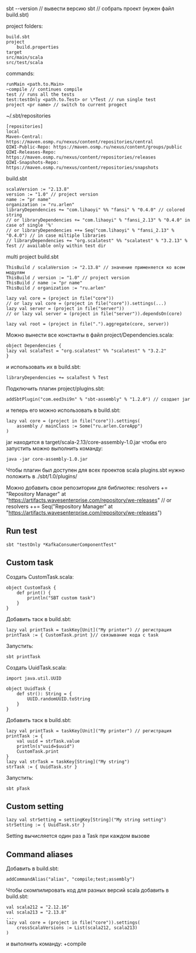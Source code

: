 sbt --version // вывести версию
sbt // собрать проект (нужен файл build.sbt)

project folders:
```
build.sbt
project
	build.properties
target
src/main/scala
src/test/scala
```

commands:
```
runMain <path.to.Main>
~compile // continues compile
test // runs all the tests
test:testOnly <path.to.Test> or \*Test // run single test
project <pr name> // switch to current progect
```

~/.sbt/repositories
```
[repositories]
local
Maven-Central: https://maven.osmp.ru/nexus/content/repositories/central
QIWI-Public-Repo: https://maven.osmp.ru/nexus/content/groups/public
QIWI-Releases-Repo: https://maven.osmp.ru/nexus/content/repositories/releases
QIWI-Snapshots-Repo: https://maven.osmp.ru/nexus/content/repositories/snapshots
```

build.sbt
```
scalaVersion := "2.13.8"
version := "1.0" // project version
name := "pr name"
organization := "ru.arlen"
libraryDependencies += "com.lihaoyi" %% "fansi" % "0.4.0" // colored string
// or libraryDependencies += "com.lihaoyi" % "fansi_2.13" % "0.4.0" in case of single '%'
// or libraryDependencies ++= Seq("com.lihaoyi" % "fansi_2.13" % "0.4.0") // in case miltiple libraries
// libraryDependencies += "org.scalatest" %% "scalatest" % "3.2.13" % Test // available only within test dir
```

multi project build.sbt
```
ThisBuild / scalaVersion := "2.13.8" // значение применяется ко всем модулям
ThisBuild / version := "1.0" // project version
ThisBuild / name := "pr name"
ThisBuild / organization := "ru.arlen"

lazy val core = (project in file("core"))
// or lazy val core = (project in file("core")).settings(...)
lazy val server = (project in file("server"))
// or lazy val server = (project in file("server")).dependsOn(core)

lazy val root = (project in file(".").aggregate(core, server))
```

Можно вынести все константы в файл project/Dependencies.scala:
```
object Dependencies {  
lazy val scalaTest = "org.scalatest" %% "scalatest" % "3.2.2"  
}
```

и использовать их в build.sbt:
```
libraryDependencies += scalaTest % Test
```

Подключить плагин project/plugins.sbt:
```
addSbtPlugin("com.eed3si9n" % "sbt-assembly" % "1.2.0") // создает jar
```

и теперь его можно использовать в build.sbt:
```
lazy val core = (project in file("core")).settings(
	assembly / mainClass := Some("ru.arlen.CoreApp")
)
```

jar находится в target/scala-2.13/core-assembly-1.0.jar
чтобы его запустить можно выполнить команду:
```
java -jar core-assembly-1.0.jar
```

Чтобы плагин был доступен для всех проектов scala plugins.sbt нужно положить в ./sbt/1.0/plugins/

Можно добавить свои репозитории для библиотек:
resolvers += "Repository Manager" at "https://artifacts.wavesenterprise.com/repository/we-releases"
// or resolvers ++= Seq("Repository Manager" at "https://artifacts.wavesenterprise.com/repository/we-releases")

## Run test
```
sbt "testOnly *KafkaConsumerComponentTest"
```
## Custom task
Создать CustomTask.scala:
```
object CustomTask {
	def print() {
		println("SBT custom task")
	}
}
```

Добавить таск в build.sbt:
```
lazy val printTask = taskKey[Unit]("My printer") // регистрация
printTask := { CustomTask.print }// связывание кода с task
```

Запустить:
```
sbt printTask
```

Создать UuidTask.scala:
```
import java.util.UUID

object UuidTask {
	def str(): String = {
		UUID.randomUUID.toString
	}
}
```

Добавить таск в build.sbt:
```
lazy val printTask = taskKey[Unit]("My printer") // регистрация
printTask := {
	val uuid = strTask.value
	println(s"uuid=$uuid")
	CustomTask.print
}
lazy val strTask = taskKey[String]("My string")
strTask := { UuidTask.str }
```

Запустить:
```
sbt pTask
```

## Custom setting
```
lazy val strSetting = settingKey[String]("My string setting")
strSetting := { UuidTask.str }
```

Setting вычисляется один раз а Task при каждом вызове

## Command aliases
Добавить в build.sbt:
```
addCommandAlias("alias", "compile;test;assembly")
```

Чтобы скомпилировать код для разных версий scala добавить в build.sbt:
```
val scala212 = "2.12.16"
val scala213 = "2.13.8"
...
lazy val core = (project in file("core")).settings(
	crossScalaVersions := List(scala212, scala213)
)
```

и выполнить команду: +compile

